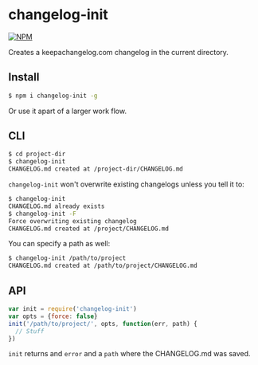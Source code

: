 # changelog-init
[![NPM](https://nodei.co/npm/changelog-init.png)](https://nodei.co/npm/changelog-init/)

Creates a keepachangelog.com changelog in the current directory. 

## Install

```sh
$ npm i changelog-init -g
```

Or use it apart of a larger work flow.

## CLI

```sh
$ cd project-dir
$ changelog-init
CHANGELOG.md created at /project-dir/CHANGELOG.md
```

`changelog-init` won't overwrite existing changelogs unless you tell it to:

```sh
$ changelog-init
CHANGELOG.md already exists
$ changelog-init -F
Force overwriting existing changelog
CHANGELOG.md created at /project/CHANGELOG.md
```

You can specify a path as well:

```sh
$ changelog-init /path/to/project
CHANGELOG.md created at /path/to/project/CHANGELOG.md
```

## API

```js
var init = require('changelog-init')
var opts = {force: false}
init('/path/to/project/', opts, function(err, path) {
  // Stuff
})
```

`init` returns and `error` and a `path` where the CHANGELOG.md was saved. 
